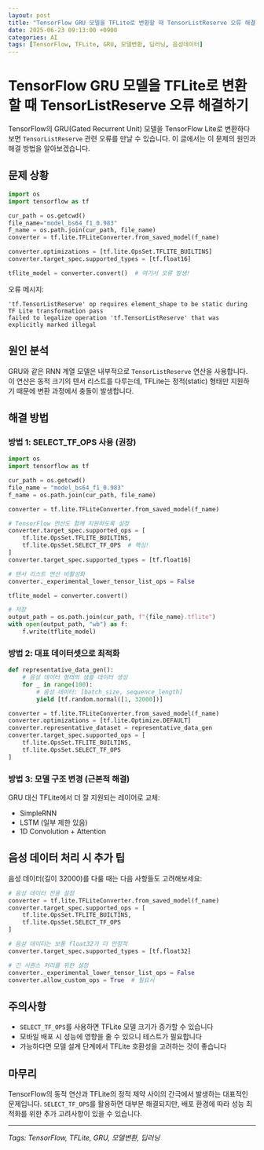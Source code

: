 ```yaml
---
layout: post
title: "TensorFlow GRU 모델을 TFLite로 변환할 때 TensorListReserve 오류 해결하기"
date: 2025-06-23 09:13:00 +0900
categories: AI
tags: [TensorFlow, TFLite, GRU, 모델변환, 딥러닝, 음성데이터]
---
```


# TensorFlow GRU 모델을 TFLite로 변환할 때 TensorListReserve 오류 해결하기

TensorFlow의 GRU(Gated Recurrent Unit) 모델을 TensorFlow Lite로 변환하다 보면 `TensorListReserve` 관련 오류를 만날 수 있습니다. 이 글에서는 이 문제의 원인과 해결 방법을 알아보겠습니다.

## 문제 상황

```python
import os
import tensorflow as tf

cur_path = os.getcwd()
file_name="model_bs64_f1_0.983"
f_name = os.path.join(cur_path, file_name)
converter = tf.lite.TFLiteConverter.from_saved_model(f_name)

converter.optimizations = [tf.lite.OpsSet.TFLITE_BUILTINS]
converter.target_spec.supported_types = [tf.float16]

tflite_model = converter.convert()  # 여기서 오류 발생!
```

오류 메시지:
```
'tf.TensorListReserve' op requires element_shape to be static during TF Lite transformation pass
failed to legalize operation 'tf.TensorListReserve' that was explicitly marked illegal
```

## 원인 분석

GRU와 같은 RNN 계열 모델은 내부적으로 `TensorListReserve` 연산을 사용합니다. 이 연산은 동적 크기의 텐서 리스트를 다루는데, TFLite는 정적(static) 형태만 지원하기 때문에 변환 과정에서 충돌이 발생합니다.

## 해결 방법

### 방법 1: SELECT_TF_OPS 사용 (권장)

```python
import os
import tensorflow as tf

cur_path = os.getcwd()
file_name = "model_bs64_f1_0.983"
f_name = os.path.join(cur_path, file_name)

converter = tf.lite.TFLiteConverter.from_saved_model(f_name)

# TensorFlow 연산도 함께 지원하도록 설정
converter.target_spec.supported_ops = [
    tf.lite.OpsSet.TFLITE_BUILTINS,
    tf.lite.OpsSet.SELECT_TF_OPS  # 핵심!
]
converter.target_spec.supported_types = [tf.float16]

# 텐서 리스트 연산 비활성화
converter._experimental_lower_tensor_list_ops = False

tflite_model = converter.convert()

# 저장
output_path = os.path.join(cur_path, f"{file_name}.tflite")
with open(output_path, "wb") as f:
    f.write(tflite_model)
```

### 방법 2: 대표 데이터셋으로 최적화

```python
def representative_data_gen():
    # 음성 데이터 형태의 샘플 데이터 생성
    for _ in range(100):
        # 음성 데이터: [batch_size, sequence_length]
        yield [tf.random.normal([1, 32000])]

converter = tf.lite.TFLiteConverter.from_saved_model(f_name)
converter.optimizations = [tf.lite.Optimize.DEFAULT]
converter.representative_dataset = representative_data_gen
converter.target_spec.supported_ops = [
    tf.lite.OpsSet.TFLITE_BUILTINS,
    tf.lite.OpsSet.SELECT_TF_OPS
]
```

### 방법 3: 모델 구조 변경 (근본적 해결)

GRU 대신 TFLite에서 더 잘 지원되는 레이어로 교체:
- SimpleRNN
- LSTM (일부 제한 있음)
- 1D Convolution + Attention

## 음성 데이터 처리 시 추가 팁

음성 데이터(길이 32000)를 다룰 때는 다음 사항들도 고려해보세요:

```python
# 음성 데이터 전용 설정
converter = tf.lite.TFLiteConverter.from_saved_model(f_name)
converter.target_spec.supported_ops = [
    tf.lite.OpsSet.TFLITE_BUILTINS,
    tf.lite.OpsSet.SELECT_TF_OPS
]

# 음성 데이터는 보통 float32가 더 안정적
converter.target_spec.supported_types = [tf.float32]

# 긴 시퀀스 처리를 위한 설정
converter._experimental_lower_tensor_list_ops = False
converter.allow_custom_ops = True  # 필요시
```

## 주의사항

- `SELECT_TF_OPS`를 사용하면 TFLite 모델 크기가 증가할 수 있습니다
- 모바일 배포 시 성능에 영향을 줄 수 있으니 테스트가 필요합니다
- 가능하다면 모델 설계 단계에서 TFLite 호환성을 고려하는 것이 좋습니다

## 마무리

TensorFlow의 동적 연산과 TFLite의 정적 제약 사이의 간극에서 발생하는 대표적인 문제입니다. `SELECT_TF_OPS`를 활용하면 대부분 해결되지만, 배포 환경에 따라 성능 최적화를 위한 추가 고려사항이 있을 수 있습니다.

---

*Tags: TensorFlow, TFLite, GRU, 모델변환, 딥러닝*